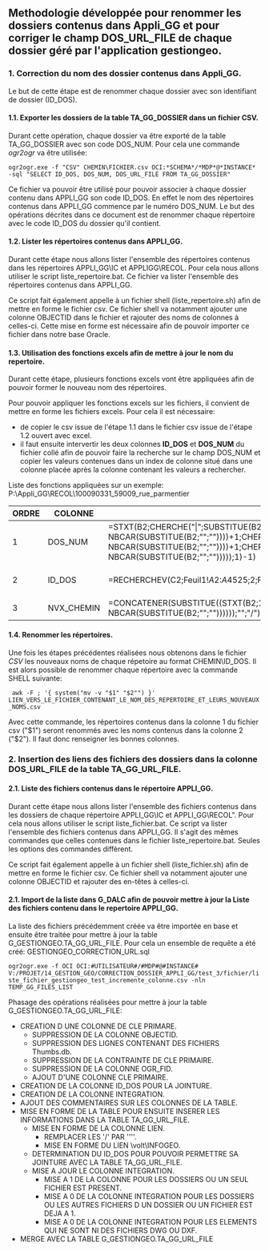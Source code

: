 ## Methodologie développée pour renommer les dossiers contenus dans Appli_GG et pour corriger le champ __DOS_URL_FILE__ de chaque dossier géré par l'application gestiongeo.

### 1. Correction du nom des dossier contenus dans Appli_GG.

Le but de cette étape est de renommer chaque dossier avec son identifiant de dossier (ID_DOS).

#### 1.1. Exporter les dossiers de la table TA_GG_DOSSIER dans un fichier CSV.

Durant cette opération, chaque dossier va être exporté de la table TA_GG_DOSSIER avec son code DOS_NUM. Pour cela une commande *ogr2ogr* va être utilisée:

``
ogr2ogr.exe -f "CSV" CHEMIN\FICHIER.csv OCI:*SCHEMA*/*MDP*@*INSTANCE* -sql "SELECT ID_DOS, DOS_NUM, DOS_URL_FILE FROM TA_GG_DOSSIER"
``

Ce fichier va pouvoir être utilisé pour pouvoir associer à chaque dossier contenu dans APPLI_GG son code ID_DOS. En effet le nom des répertoires contenus dans APPLI_GG commence par le numéro DOS_NUM. Le but des opérations décrites dans ce document est de renommer chaque répertoire avec le code ID_DOS du dossier qu'il contient.

#### 1.2. Lister les répertoires contenus dans APPLI_GG.

Durant cette étape nous allons lister l'ensemble des répertoires contenus dans les répertoires APPLI_GG\IC et APPLIGG\RECOL. Pour cela nous allons utiliser le script liste_repertoire.bat. Ce fichier va lister l'ensemble des répertoires contenus dans APPLI_GG.

Ce script fait également appelle à un fichier shell (liste_repertoire.sh) afin de mettre en forme le fichier csv. Ce fichier shell va notamment ajouter une colonne OBJECTID dans le fichier et rajouter des noms de colonnes à celles-ci. Cette mise en forme est nécessaire afin de pouvoir importer ce fichier dans notre base Oracle.

#### 1.3. Utilisation des fonctions excels afin de mettre à jour le nom du repertoire.

Durant cette étape, plusieurs fonctions excels vont être appliquées afin de pouvoir former le nouveau nom des répertoires.

Pour pouvoir appliquer les fonctions excels sur les fichiers, il convient de mettre en forme les fichiers excels. Pour cela il est nécessaire:
* de copier le csv issue de l'étape 1.1 dans le fichier csv issue de l'étape 1.2 ouvert avec excel.
* il faut ensuite intervertir les deux colonnes __ID_DOS__ et __DOS_NUM__  du fichier collé afin de pouvoir faire la recherche sur le champ DOS_NUM et copier les valeurs contenues dans un index de colonne situé dans une colonne placée après la colonne contenant les valeurs a rechercher.

Liste des fonctions appliquées sur un exemple: P:\Appli_GG\RECOL\100090331_59009_rue_parmentier

| ORDRE | COLONNE    | FONCTION                                                                                                                                                                                                                                                                 | RESULTAT                                     | REMARQUE               |
|-------|------------|--------------------------------------------------------------------------------------------------------------------------------------------------------------------------------------------------------------------------------------------------------------------------|----------------------------------------------|------------------------|
| 1     | DOS_NUM    | =STXT(B2;CHERCHE("\|";SUBSTITUE(B2;"\";"\|";NBCAR(B2)-NBCAR(SUBSTITUE(B2;"\";""))))+1;CHERCHE("_";STXT(B2;CHERCHE("\|";SUBSTITUE(B2;"\";"\|";NBCAR(B2)-NBCAR(SUBSTITUE(B2;"\";""))))+1;CHERCHE("\|";SUBSTITUE(B2;"\";"\|";NBCAR(B2)-NBCAR(SUBSTITUE(B2;"\";"")))));1)-1) | 100090331                                    |                        |
| 2     | ID_DOS     | =RECHERCHEV(C2;Feuil1!$A$2:$A$4525;2;FAUX)                                                                                                                                                                                                                               | 3744                                         | ATTENTION A LA MATRICE |
| 3     | NVX_CHEMIN | =CONCATENER(SUBSTITUE((STXT(B2;1;CHERCHE("\|";SUBSTITUE(B2;"\";"\|";NBCAR(B2)-NBCAR(SUBSTITUE(B2;"\";""))))));"\";"/");D2)                                                                                                                                               | V:/PROJET/14_GESTION_GEO/Appli_GG/RECOL/3744 |                        |


#### 1.4. Renommer les répertoires.

Une fois les étapes précédentes réalisées nous obtenons dans le fichier _CSV_ les nouveaux noms de chaque répetoire au format CHEMIN\ID_DOS. Il est alors possible de renommer chaque répertoire avec la commande SHELL suivante:

`` 
awk -F ; '{ system("mv -v "$1" "$2"") }' LIEN_VERS_LE_FICHIER_CONTENANT_LE_NOM_DES_REPERTOIRE_ET_LEURS_NOUVEAUX_NOMS.csv
``

Avec cette commande, les répertoires contenus dans la colonne 1 du fichier csv ("$1") seront renommés avec les noms contenus dans la colonne 2 ("$2"). Il faut donc renseigner les bonnes colonnes.

### 2. Insertion des liens des fichiers des dossiers dans la colonne DOS_URL_FILE de la table TA_GG_URL_FILE.

#### 2.1. Liste des fichiers contenus dans le répertoire APPLI_GG.

Durant cette étape nous allons lister l'ensemble des fichiers contenus dans les dossiers de chaque répertoire APPLI_GG\IC et APPLI_GG\RECOL". Pour cela nous allons utiliser le script liste_fichier.bat. Ce script va lister l'ensemble des fichiers contenus dans APPLI_GG. Il s'agit des mêmes commandes que celles contenues dans le fichier liste_repertoire.bat. Seules les options des commandes diffèrent.

Ce script fait également appelle à un fichier shell (liste_fichier.sh) afin de mettre en forme le fichier csv. Ce fichier shell va notamment ajouter une colonne OBJECTID et rajouter des en-têtes à celles-ci.

#### 2.1. Import de la liste dans G_DALC afin de pouvoir mettre à jour la Liste des fichiers contenu dans le repertoire APPLI_GG.

La liste des fichiers précédemment créée va être importée en base et ensuite être traitée pour mettre à jour la table G_GESTIONGEO.TA_GG_URL_FILE. Pour cela un ensemble de requête a été créé:
GESTIONGEO_CORRECTION_URL.sql

``
ogr2ogr.exe -f OCI OCI:#UTILISATEUR#/#MDP#@#INSTANCE# V:/PROJET/14_GESTION_GEO/CORRECTION_DOSSIER_APPLI_GG/test_3/fichier/liste_fichier_gestiongeo_test_incremente_colonne.csv -nln TEMP_GG_FILES_LIST
``

Phasage des opérations réalisées pour mettre à jour la table G_GESTIONGEO.TA_GG_URL_FILE:

* CREATION D UNE COLONNE DE CLE PRIMARE.
	* SUPPRESSION DE LA COLONNE OBJECTID.
	* SUPPRESSION DES LIGNES CONTENANT DES FICHIERS Thumbs.db.
	* SUPPRESSION DE LA CONTRAINTE DE CLE PRIMAIRE.
	* SUPPRESSION DE LA COLONNE OGR_FID.
	* AJOUT D'UNE COLONNE CLE PRIMAIRE.
* CREATION DE LA COLONNE ID_DOS POUR LA JOINTURE.
* CREATION DE LA COLONNE INTEGRATION.
* AJOUT DES COMMENTAIRES SUR LES COLONNES DE LA TABLE.
* MISE EN FORME DE LA TABLE POUR ENSUITE INSERER LES INFORMATIONS DANS LA TABLE TA_GG_URL_FILE.
	* MISE EN FORME DE LA COLONNE LIEN.
		* REMPLACER LES  '/' PAR ''\''.
		* MISE EN FORME DU LIEN \\volt\INFOGEO.
	* DETERMINATION DU ID_DOS POUR POUVOIR PERMETTRE SA JOINTURE AVEC LA TABLE TA_GG_URL_FILE.
	* MISE A JOUR LE COLONNE INTEGRATION.
		* MISE A 1 DE LA COLONNE POUR LES DOSSIERS OU UN SEUL FICHIER EST PRESENT.
		* MISE A 0 DE LA COLONNE INTEGRATION POUR LES DOSSIERS OU LES AUTRES FICHIERS D UN DOSSIER OU UN FICHIER EST DEJA A 1.
		* MISE A 0 DE LA COLONNE INTEGRATION POUR LES ELEMENTS QUI NE SONT NI DES FICHIERS DWG OU DXF.
* MERGE AVEC LA TABLE G_GESTIONGEO.TA_GG_URL_FILE
